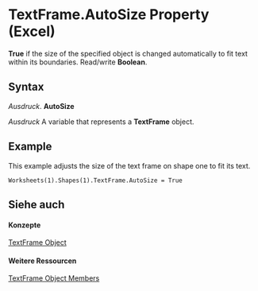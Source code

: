 
# TextFrame.AutoSize Property (Excel)

 **True** if the size of the specified object is changed automatically to fit text within its boundaries. Read/write **Boolean**.


## Syntax

 _Ausdruck_. **AutoSize**

 _Ausdruck_ A variable that represents a **TextFrame** object.


## Example

This example adjusts the size of the text frame on shape one to fit its text.


```
Worksheets(1).Shapes(1).TextFrame.AutoSize = True
```


## Siehe auch


#### Konzepte


[TextFrame Object](4a6d2201-84b8-d83a-cc13-703da047815e.md)
#### Weitere Ressourcen


[TextFrame Object Members](http://msdn.microsoft.com/library/299ac22a-bf3d-11ca-90e8-a05d52a760d4%28Office.15%29.aspx)